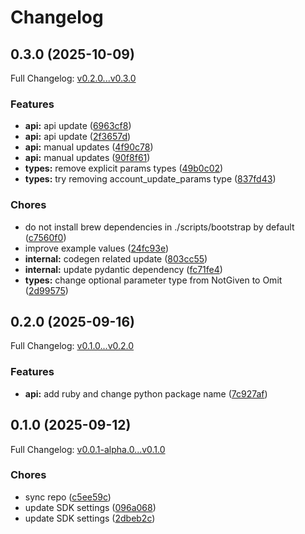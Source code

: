 # Changelog

## 0.3.0 (2025-10-09)

Full Changelog: [v0.2.0...v0.3.0](https://github.com/surgeapi/python-sdk/compare/v0.2.0...v0.3.0)

### Features

* **api:** api update ([6963cf8](https://github.com/surgeapi/python-sdk/commit/6963cf83818a22e4421272433ade940bb32959d8))
* **api:** api update ([2f3657d](https://github.com/surgeapi/python-sdk/commit/2f3657d8448c0f926b55aa646d060730500ad0e4))
* **api:** manual updates ([4f90c78](https://github.com/surgeapi/python-sdk/commit/4f90c78360f4622622a9f977a501f97db399453f))
* **api:** manual updates ([90f8f61](https://github.com/surgeapi/python-sdk/commit/90f8f61fe28690cdb2544d0885a21e9bf4df9e85))
* **types:** remove explicit params types ([49b0c02](https://github.com/surgeapi/python-sdk/commit/49b0c0262095a8df8ea9f0cf903edf52de816299))
* **types:** try removing account_update_params type ([837fd43](https://github.com/surgeapi/python-sdk/commit/837fd43cf29f97ab61d6a4e5becd30e1832c20a9))


### Chores

* do not install brew dependencies in ./scripts/bootstrap by default ([c7560f0](https://github.com/surgeapi/python-sdk/commit/c7560f05fe673690f1e6edd51c06427bd466a8cb))
* improve example values ([24fc93e](https://github.com/surgeapi/python-sdk/commit/24fc93ecf04cd848227327d876690c1ba1055828))
* **internal:** codegen related update ([803cc55](https://github.com/surgeapi/python-sdk/commit/803cc55c7e58649c00eef4abf416750cdb4d48af))
* **internal:** update pydantic dependency ([fc71fe4](https://github.com/surgeapi/python-sdk/commit/fc71fe4f7e7e807b6fd765bf8ec6f5bd133c73e8))
* **types:** change optional parameter type from NotGiven to Omit ([2d99575](https://github.com/surgeapi/python-sdk/commit/2d995752dc2f803d65cd82576caff490910e025b))

## 0.2.0 (2025-09-16)

Full Changelog: [v0.1.0...v0.2.0](https://github.com/surgeapi/python-sdk/compare/v0.1.0...v0.2.0)

### Features

* **api:** add ruby and change python package name ([7c927af](https://github.com/surgeapi/python-sdk/commit/7c927af371870b176fe51805df1be9ac64544f8b))

## 0.1.0 (2025-09-12)

Full Changelog: [v0.0.1-alpha.0...v0.1.0](https://github.com/surgeapi/python-sdk/compare/v0.0.1-alpha.0...v0.1.0)

### Chores

* sync repo ([c5ee59c](https://github.com/surgeapi/python-sdk/commit/c5ee59c5bccf5590db15b9594fa4f2fd1f096cc8))
* update SDK settings ([096a068](https://github.com/surgeapi/python-sdk/commit/096a0685eed28af9d1ccb7251746cc0e0ae04630))
* update SDK settings ([2dbeb2c](https://github.com/surgeapi/python-sdk/commit/2dbeb2c2dcfdfaa5b909faf0701d0e664cf6b182))
